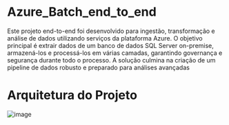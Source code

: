 # Azure_Batch_end_to_end
Este projeto end-to-end foi desenvolvido para ingestão, transformação e análise de dados utilizando serviços da plataforma Azure. O objetivo principal é extrair dados de um banco de dados SQL Server on-premise, armazená-los e processá-los em várias camadas, garantindo governança e segurança durante todo o processo. A solução culmina na criação de um pipeline de dados robusto e preparado para análises avançadas

# Arquitetura do Projeto
![image](https://github.com/user-attachments/assets/c0ef6f7b-cda0-4030-ae86-fd6b5c49a5ec)



